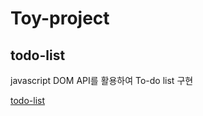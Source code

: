 # Toy-project

## todo-list
javascript DOM API를 활용하여 To-do list 구현

<a href="https://github.com/ChyunKim/Toy-project/tree/main/todo-list" target="_blank">todo-list</a>

